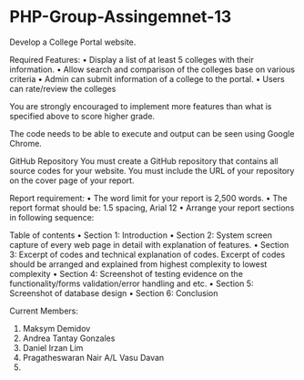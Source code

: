 # PHP-Group-Assingemnet-13

Develop a College Portal website. 

Required Features:
• Display a list of at least 5 colleges with their information.
• Allow search and comparison of the colleges base on various criteria
• Admin can submit information of a college to the portal.
• Users can rate/review the colleges


You are strongly encouraged to implement more features than what is specified above
to score higher grade.

The code needs to be able to execute and output can be seen using Google Chrome.

GitHub Repository
You must create a GitHub repository that contains all source codes for your website.
You must include the URL of your repository on the cover page of your report.

Report requirement:
• The word limit for your report is 2,500 words.
• The report format should be: 1.5 spacing, Arial 12
• Arrange your report sections in following sequence:

 Table of contents
 • Section 1: Introduction
 • Section 2: System screen capture of every web page in detail
with explanation of features.
• Section 3: Excerpt of codes and technical explanation of
codes. Excerpt of codes should be arranged and explained
from highest complexity to lowest complexity
• Section 4: Screenshot of testing evidence on the
functionality/forms validation/error handling and etc.
• Section 5: Screenshot of database design
• Section 6: Conclusion


Current Members:
1. Maksym Demidov
2. Andrea Tantay Gonzales
3. Daniel Irzan Lim
4. Pragatheswaran Nair A/L Vasu Davan
5. 



